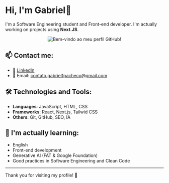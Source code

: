 # Hi, I'm Gabriel👋

I'm a Software Engineering student and Front-end developer. I'm actually working on projects using **Next.JS**.

<p align="center">
  <img src="[https://via.placeholder.com/800x200.png?text=Bem+Vindo+ao+Meu+Perfil+GitHub!](https://www.linkedin.com/in/gabriel-f-pacheco/overlay/background-image/)" alt="Bem-vindo ao meu perfil GitHub!">
</p>

## 📫 Contact me:

- 💼 [LinkedIn](https://www.linkedin.com/in/gabriel-f-pacheco/)
- 📧 Email: [contato.gabrielfpacheco@gmail.com](mailto:contato.gabrielfpacheco@gmail.com)

## 🛠️ Technologies and Tools:

- **Languages**: JavaScript, HTML, CSS
- **Frameworks**: React, Next.js, Tailwid CSS
- **Others**: Git, GitHub, SEO, IA

## 🌱 I'm actually learning:

- English
- Front-end development
- Generative AI (FAT & Google Foundation)
- Good practices in Software Engineering and Clean Code

---

Thank you for visiting my profile! 🚀

